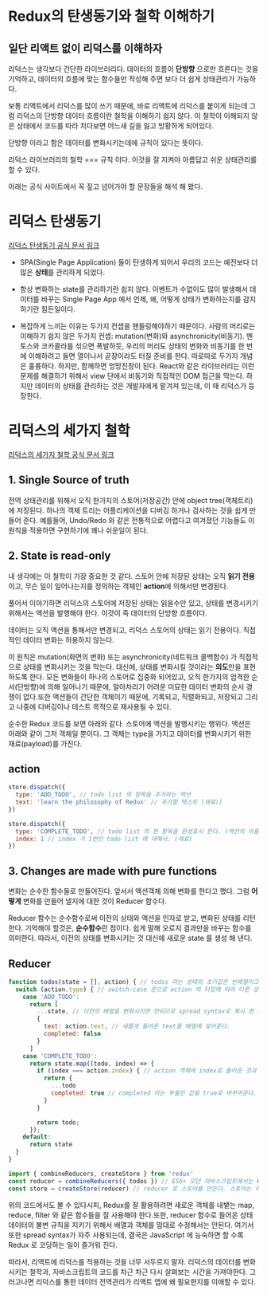 # Redux의 탄생동기와 철학 이해하기
## 일단 리액트 없이 리덕스를 이해하자

리덕스는 생각보다 간단한 라이브러리다. 데이터의 흐름이 **단방향** 으로만 흐른다는 것을 기억하고, 데이터의 흐름에 맞는 함수들만 작성해 주면 보다 더 쉽게 상태관리가 가능하다. 

보통 리액트에서 리덕스를 많이 쓰기 때문에, 바로 리액트에 리덕스를 붙이게 되는데 그럼 리덕스의 단방향 데이터 흐름이란 철학을 이해하기 쉽지 않다. 이 철학이 이해되지 않은 상태에서 코드를 따라 치다보면 어느새 길을 잃고 방황하게 되어있다. 

단방향 이라고 함은 데이터를 변화시키는데에 규칙이 있다는 뜻이다. 

리덕스 라이브러리의 철학 === 규칙 이다. 이것을 잘 지켜야 아름답고 쉬운 상태관리를 할 수 있다. 

아래는 공식 사이트에서 꼭 짚고 넘어가야 할 문장들을 해석 해 봤다. 

# 리덕스 탄생동기

[리덕스 탄생동기 공식 문서 링크](https://redux.js.org/introduction/motivation)

- SPA(Single Page Application) 들이 탄생하게 되어서 우리의 코드는 예전보다 더 많은 **상태**를 관리하게 되었다. 

- 항상 변화하는 state를 관리하기란 쉽지 않다. 이벤트가 수없이도 많이 발생해서 데이터를 바꾸는 Single Page App 에서 언제, 왜, 어떻게 상태가 변화하는지를 감지하기란 힘든일이다.

- 복잡하게 느끼는 이유는 두가지 컨셉을 핸들링해야하기 때문이다. 사람의 머리로는 이해하기 쉽지 않은 두가지 컨셉: mutation(변화)와 asynchronicity(비동기). 멘토스와 코카콜라를 섞으면 폭발하듯, 우리의 머리도 상태의 변화와 비동기를 한 번에 이해하려고 들면 열이나서 곧장이라도 터질 준비를 한다. 따로따로 두가지 개념은 훌륭하다. 하지만, 함께하면 엉망진창이 된다. React와 같은 라이브러리는 이런 문제를 해결하기 위해서 view 단에서 비동기와 직접적인 DOM 접근을 막는다. 하지만 데이터의 상태를 관리하는 것은 개발자에게 맡겨져 있는데, 이 때 리덕스가 등장한다.

# 리덕스의 세가지 철학
[리덕스의 세가지 철학 공식 문서 링크](https://redux.js.org/introduction/three-principles)

## 1. Single Source of truth
전역 상태관리를 위해서 오직 한가지의 스토어(저장공간) 안에 object tree(객체트리)에 저장된다. 하나의 객체 트리는 어플리케이션을 디버깅 하거나 검사하는 것을 쉽게 만들어 준다. 예를들어, Undo/Redo 와 같은 전통적으로 어렵다고 여겨졌던 기능들도 이 원칙을 적용하면 구현하기에 꽤나 쉬운일이 된다. 

## 2. State is read-only 
내 생각에는 이 철학이 가장 중요한 것 같다. 스토어 안에 저장된 상태는 오직 **읽기 전용**이고, 무슨 일이 일어나는지를 정의하는 객체인 **action**에 의해서만 변경된다. 

풀어서 이야기하면 리덕스의 스토어에 저장된 상태는 읽을수만 있고, 상태를 변경시키기 위해서는 액션을 발행해야 한다. 이것이 즉 데이터의 단방향 흐름이다. 

데이터는 오직 액션을 통해서만 변경되고, 리덕스 스토어의 상태는 읽기 전용이다. 직접적인 데이터 변화는 허용하지 않는다. 

이 원칙은 mutation(화면의 변화) 또는 asynchronicity(네트워크 콜백함수) 가 직접적으로 상태를 변화시키는 것을 막는다. 대신에, 상태를 변화시킬 것이라는 **의도**만을 표현하도록 한다. 모든 변화들이 하나의 스토어로 집중화 되어있고, 오직 한가지의 엄격한 순서(단방향)에 의해 일어나기 때문에, 알아차리기 어려운 미묘한 데이터 변화의 순서 경쟁이 없다.또한 액션들이 간단한 객체이기 때문에, 기록되고, 직렬화되고, 저장되고 그리고 나중에 디버깅이나 테스트 목적으로 재사용될 수 있다. 

순수한 Redux 코드를 보면 아래와 같다.
스토어에 액션을 발행시키는 행위다. 
액션은 아래와 같이 그저 객체일 뿐이다. 그 객체는 type을 가지고 데이터를 변화시키기 위한 재료(payload)를 가진다. 

## action
```javascript
store.dispatch({
  type: 'ADD_TODO', // todo list 의 항목을 추가하는 액션
  text: 'learn the philosophy of Redux' // 추가할 텍스트 (재료))
})

store.dispatch({
  type: 'COMPLETE_TODO', // todo list 의 한 항목을 완성표시 한다. (액션의 이름)
  index: 1 // index 가 1번인 todo list 에 대해서. (재료) 
})
```

## 3. Changes are made with pure functions 

변화는 순수한 함수들로 만들어진다. 앞서서 액션객체 의해 변화를 한다고 했다. 그럼 **어떻게** 변화를 만들어 낼지에 대한 것이 Reducer 함수다. 

Reducer 함수는 순수함수로써 이전의 상태와 액션을 인자로 받고, 변화된 상태를 리턴한다. 기억해야 할것은, **순수함수**란 점이다. 쉽게 말해 오로지 결과만을 바꾸는 함수를 의미한다. 따라서, 이전의 상태를 변화시키는 것 대신에 새로운 state 를 생성 해 낸다. 

## Reducer
```javascript
function todos(state = [], action) { // todos 라는 상태의 초기값은 빈배열이고, reducer 함수는 항상 액션객체를 인자로 받는다.
  switch (action.type) { // switch-case 문으로 action 의 타입에 따라 다른 상태를 리턴하도록 한다.
    case 'ADD_TODO':
      return [
        ...state, // 이전의 배열을 변화시키면 안되므로 spread syntax로 복사 한 후에
        {
          text: action.text, // 새롭게 들어온 text를 배열에 넣어준다.
          completed: false
        }
      ]
    case 'COMPLETE_TODO':
      return state.map((todo, index) => {
        if (index === action.index) { // action 객체에 index로 들어온 것과 비교해서 같을 때에만
          return {
            ...todo 
            completed: true // completed 라는 부울린 값을 true로 바꾸어준다.
          }
        }

        return todo;
      });
    default:
      return state
  }
}

import { combineReducers, createStore } from 'redux'
const reducer = combineReducers({ todos }) // ES6+ 모던 자바스크립트에서는 key와 value 가 같으면 생략해서 쓸 수 있다. 즉 이 코드는 todos라는 배열에 todos Reducer 함수를 맵핑해 놓은 것이다. 
const store = createStore(reducer) // reducer 로 스토어를 만든다. 스토어는 즉 상태들이 저장되어있는 객체형태다.
```

위의 코드에서도 볼 수 있다시피, Redux를 잘 활용하려면 새로운 객체를 내뱉는 map, reduce, filter 와 같은 함수들을 잘 사용해야 한다.또한, reducer 함수로 들어온 상태 데이터의 불변 규칙을 지키기 위해서 배열과 객체를 맘대로 수정해서는 안된다. 여기서 또한 spread syntax가 자주 사용되는데, 결국은 JavaScript 에 능숙하면 할 수록 Redux 로 코딩하는 일이 즐거워 진다. 

따라서, 리액트에 리덕스를 적용하는 것을 너무 서두르지 말자.
리덕스의 데이터를 변화시키는 철학과, 자바스크립트의 코드를 차근 차근 다시 살펴보는 시간을 가져야한다. 그러고나면 리덕스를 통한 데이터 전역관리가 리액트 앱에 왜 필요한지를 이애할 수 있다. 
